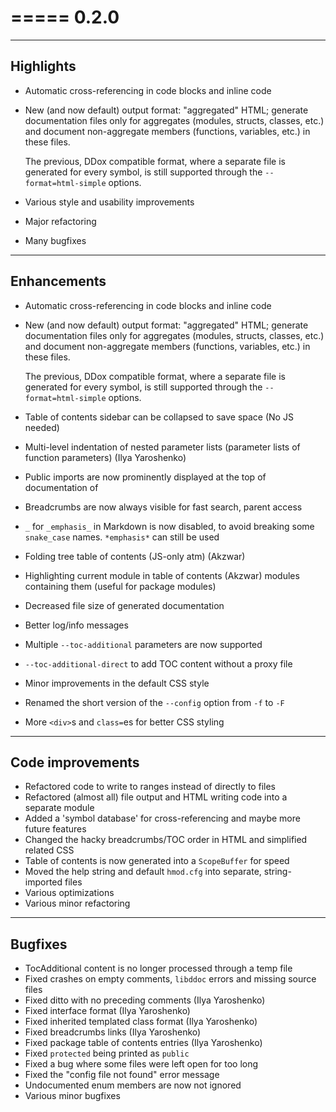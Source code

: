 =====
0.2.0
=====

----------
Highlights
----------

* Automatic cross-referencing in code blocks and inline code
* New (and now default) output format: "aggregated" HTML; generate documentation
  files only for aggregates (modules, structs, classes, etc.) and document 
  non-aggregate members (functions, variables, etc.) in these files.

  The previous, DDox compatible format, where a separate file is generated for
  every symbol, is still supported through the `--format=html-simple` options.
* Various style and usability improvements
* Major refactoring
* Many bugfixes


------------
Enhancements
------------

* Automatic cross-referencing in code blocks and inline code
* New (and now default) output format: "aggregated" HTML; generate documentation
  files only for aggregates (modules, structs, classes, etc.) and document 
  non-aggregate members (functions, variables, etc.) in these files.

  The previous, DDox compatible format, where a separate file is generated for
  every symbol, is still supported through the `--format=html-simple` options.
* Table of contents sidebar can be collapsed to save space (No JS needed)
* Multi-level indentation of nested parameter lists (parameter lists of function
  parameters) (Ilya Yaroshenko)
* Public imports are now prominently displayed at the top of documentation of
* Breadcrumbs are now always visible for fast search, parent access
* `_` for `_emphasis_` in Markdown is now disabled, to avoid breaking some
  `snake_case` names. `*emphasis*` can still be used
* Folding tree table of contents (JS-only atm) (Akzwar)
* Highlighting current module in table of contents (Akzwar)
  modules containing them (useful for package modules)
* Decreased file size of generated documentation
* Better log/info messages
* Multiple `--toc-additional` parameters are now supported
* `--toc-additional-direct` to add TOC content without a proxy file
* Minor improvements in the default CSS style
* Renamed the short version of the `--config` option from `-f` to `-F`
* More `<div>`s and `class=`es for better CSS styling

-----------------
Code improvements
-----------------

* Refactored code to write to ranges instead of directly to files
* Refactored (almost all) file output and HTML writing code into a separate
  module
* Added a 'symbol database' for cross-referencing and maybe more future features
* Changed the hacky breadcrumbs/TOC order in HTML and simplified related CSS
* Table of contents is now generated into a `ScopeBuffer` for speed
* Moved the help string and default `hmod.cfg` into separate, string-imported
  files
* Various optimizations
* Various minor refactoring

--------
Bugfixes
--------

* TocAdditional content is no longer processed through a temp file
* Fixed crashes on empty comments, `libddoc` errors and missing source files
* Fixed ditto with no preceding comments (Ilya Yaroshenko)
* Fixed interface format (Ilya Yaroshenko)
* Fixed inherited templated class format (Ilya Yaroshenko)
* Fixed breadcrumbs links (Ilya Yaroshenko)
* Fixed package table of contents entries (Ilya Yaroshenko)
* Fixed `protected` being printed as `public`
* Fixed a bug where some files were left open for too long
* Fixed the "config file not found" error message
* Undocumented enum members are now not ignored
* Various minor bugfixes
